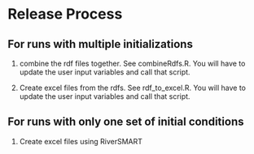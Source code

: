 # Release Process

## For runs with multiple initializations

1. combine the rdf files together. See combineRdfs.R. You will have to update the user input variables and call that script. 

2. Create excel files from the rdfs. See rdf_to_excel.R. You will have to update the user input variables and call that script.

## For runs with only one set of initial conditions

1. Create excel files using RiverSMART